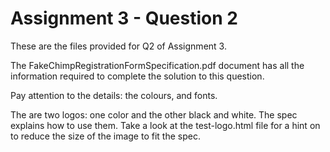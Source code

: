 # Assignment 3 - Question 2

These are the files provided for Q2 of Assignment 3.

The FakeChimpRegistrationFormSpecification.pdf document has all the information required to complete the solution to this question.

Pay attention to the details: the colours, and fonts.

The are two logos: one color and the other black and white. The spec explains how to use them. Take a look at the test-logo.html file for a hint on to reduce the size of the image to fit the spec.
